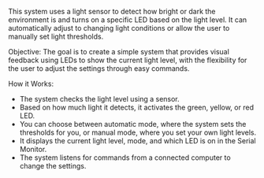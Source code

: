 This system uses a light sensor to detect how bright or dark the environment is and turns on a specific LED based on the light level. It can automatically adjust to changing light conditions or allow the user to manually set light thresholds.

Objective:
The goal is to create a simple system that provides visual feedback using LEDs to show the current light level, with the flexibility for the user to adjust the settings through easy commands.

How it Works:
- The system checks the light level using a sensor.
- Based on how much light it detects, it activates the green, yellow, or red LED.
- You can choose between automatic mode, where the system sets the thresholds for you, or manual mode, where you set your own light levels.
- It displays the current light level, mode, and which LED is on in the Serial Monitor.
- The system listens for commands from a connected computer to change the settings.
